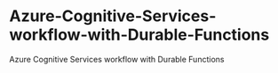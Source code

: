 # Azure-Cognitive-Services-workflow-with-Durable-Functions
Azure Cognitive Services workflow with Durable Functions
